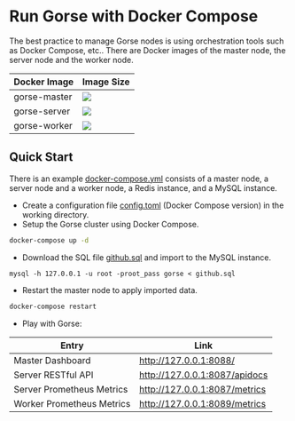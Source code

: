 # Run Gorse with Docker Compose

The best practice to manage Gorse nodes is using orchestration tools such as Docker Compose, etc.. There are Docker images of the master node, the server node and the worker node.

| Docker Image         | Image Size |
| ------------ | -------- |
| gorse-master | [![](https://img.shields.io/docker/image-size/zhenghaoz/gorse-master)](https://hub.docker.com/repository/docker/zhenghaoz/gorse-master) |
| gorse-server | [![](https://img.shields.io/docker/image-size/zhenghaoz/gorse-server)](https://hub.docker.com/repository/docker/zhenghaoz/gorse-server) |
| gorse-worker | [![](https://img.shields.io/docker/image-size/zhenghaoz/gorse-worker)](https://hub.docker.com/repository/docker/zhenghaoz/gorse-worker) |

## Quick Start

There is an example [docker-compose.yml](https://github.com/zhenghaoz/gorse/blob/master/docker/docker-compose.yml) consists of a master node, a server node and a worker node, a Redis instance, and a MySQL instance.

- Create a configuration file [config.toml](https://github.com/zhenghaoz/gorse/blob/master/docker/config.toml) (Docker Compose version) in the working directory.
- Setup the Gorse cluster using Docker Compose.

```bash
docker-compose up -d
```

- Download the SQL file [github.sql](https://cdn.gorse.io/example/github.sql) and import to the MySQL instance.

```
mysql -h 127.0.0.1 -u root -proot_pass gorse < github.sql
```

- Restart the master node to apply imported data.

```bash
docker-compose restart
```

- Play with Gorse: 

| Entry | Link |
| --- | --- |
| Master Dashboard | http://127.0.0.1:8088/ |
| Server RESTful API | http://127.0.0.1:8087/apidocs |
| Server Prometheus Metrics | http://127.0.0.1:8087/metrics |
| Worker Prometheus Metrics | http://127.0.0.1:8089/metrics |
